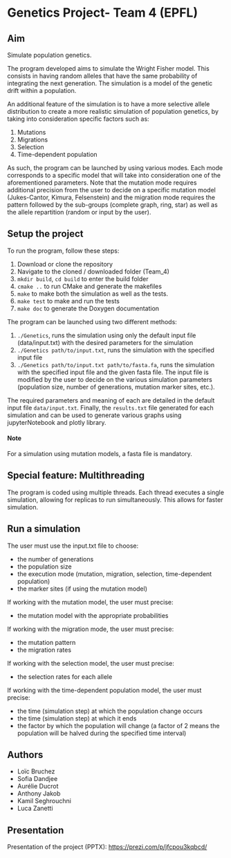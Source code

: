 # Genetics Project- Team 4 (EPFL)

## Aim
Simulate population genetics.

The program developed aims to simulate the Wright Fisher model. This consists in having random alleles that have the same probability of integrating the next generation. The simulation is a model of the genetic drift within a population.

An additional feature of the simulation is to have a more selective allele distribution to create a more realistic simulation of population genetics, by taking into consideration specific factors such as:
1. Mutations
2. Migrations
3. Selection
4. Time-dependent population

As such, the program can be launched by using various modes. Each mode corresponds to a specific model that will take into consideration one of the aforementioned parameters.
Note that the mutation mode requires additional precision from the user to decide on a specific mutation model (Jukes-Cantor, Kimura, Felsenstein) and the
migration mode requires the pattern followed by the sub-groups (complete graph, ring, star) as well as the allele repartition (random or input by the user).

## Setup the project
To run the program, follow these steps:
1. Download or clone the repository
2. Navigate to the cloned / downloaded folder (Team_4)
3. `mkdir build`, `cd build` to enter the build folder
4. `cmake ..` to run CMake and generate the makefiles
5. `make` to make both the simulation as well as the tests.
6. `make test` to make and run the tests
7. `make doc` to generate the Doxygen documentation


The program can be launched using two different methods:
1. `./Genetics`, runs the simulation using only the default input file (data/input.txt) with the desired parameters for the simulation
2. `./Genetics path/to/input.txt`, runs the simulation with the specified input file
3. `./Genetics path/to/input.txt path/to/fasta.fa`, runs the simulation with the specified input file and the given fasta file. The input file is modified by the user to decide on the various simulation parameters (population size, number of generations, mutation marker sites, etc.).
 
The required parameters and meaning of each are detailed in the default input file `data/input.txt`.
Finally, the `results.txt` file generated for each simulation and can be used to generate various graphs using jupyterNotebook and plotly library.
 
#### Note
For a simulation using mutation models, a fasta file is mandatory.


## Special feature: Multithreading
The program is coded using multiple threads. Each thread executes a single simulation, allowing for replicas to run simultaneously. This allows for faster simulation.

## Run a simulation
The user must use the input.txt file to choose:
- the number of generations
- the population size
- the execution mode (mutation, migration, selection, time-dependent population)
- the marker sites (if using the mutation model)

If working with the mutation model, the user must precise:
- the mutation model with the appropriate probabilities

If working with the migration mode, the user must precise:
- the mutation pattern
- the migration rates

If working with the selection model, the user must precise:
- the selection rates for each allele

If working with the time-dependent population model, the user must precise:
- the time (simulation step) at which the population change occurs
- the time (simulation step) at which it ends
- the factor by which the population will change (a factor of 2 means the population will be halved during the specified time interval)

## Authors
- Loïc Bruchez
- Sofia Dandjee
- Aurélie Ducrot
- Anthony Jakob
- Kamil Seghrouchni
- Luca Zanetti

## Presentation
Presentation of the project (PPTX): <https://prezi.com/p/jfcpou3kqbcd/>